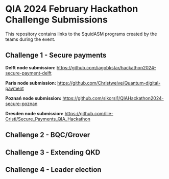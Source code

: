 # QIA 2024 February Hackathon Challenge Submissions

This repository contains links to the SquidASM programs created by the teams during the event.

## Challenge 1 - Secure payments
**Delft node submission:**
  https://github.com/iagobkstar/hackathon2024-secure-payment-delft

**Paris node submission:**
  https://github.com/Christwelve/Quantum-digital-payment

**Poznań node submission:**
  https://github.com/sikorsl1/QIAHackathon2024-secure-poznan

**Dresden node submission:**
  https://github.com/Ilie-Cristi/Secure_Payments_QIA_Hackathon

## Challenge 2 - BQC/Grover

## Challenge 3 - Extending QKD

## Challenge 4 - Leader election
